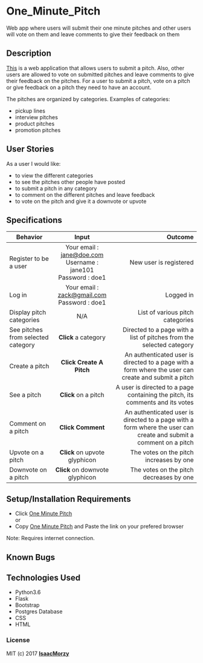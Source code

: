 # One_Minute_Pitch
Web app where users will submit their one minute pitches and other users will vote on them and leave comments to give their feedback on them

## Description
[This](https://pitchez.herokuapp.com/) is a web application that allows users to submit a pitch. Also, other users are allowed to vote on submitted pitches and leave comments to give their feedback on the pitches. For a user to submit a pitch, vote on a pitch or give feedback on a pitch they need to have an account. <br>

The pitches are organized by categories. Examples of categories: <br> 
- pickup lines
- interview pitches
- product pitches
- promotion pitches

## User Stories
As a user I would like:
* to view the different categories
* to see the pitches other people have posted
* to submit a pitch in any category
* to comment on the different pitches and leave feedback
* to vote on the pitch and give it a downvote or upvote

## Specifications
| Behavior        | Input           | Outcome  |
| ------------- |:-------------:| -----:|
| Register to be a user | Your email : jane@doe.com <br> Username : jane101 <br> Password : doe1 | New user is registered |
| Log in | Your email : zack@gmail.com <br> Password : doe1 | Logged in |
| Display pitch categories | N/A | List of various pitch categories |
| See pitches from selected category | **Click** a category | Directed to a page with a list of pitches from the selected category |
| Create a pitch | **Click Create A Pitch** | An authenticated user is directed to a page with a form where the user can create and submit a pitch |
| See a pitch | **Click** on a pitch | A user is directed to a page containing the pitch, its comments and its votes |
| Comment on a pitch | **Click Comment** | An authenticated user is directed to a page with a form where the user can create and submit a comment on a pitch |
| Upvote on a pitch | **Click** on upvote glyphicon | The votes on the pitch increases by one |
| Downvote on a pitch | **Click** on downvote glyphicon | The votes on the pitch decreases by one |

## Setup/Installation Requirements

* Click [One Minute Pitch](https://pitchez.herokuapp.com/) <br/>
  or <br/>
* Copy [One Minute Pitch](https://pitchez.herokuapp.com/) and  Paste the link on your prefered browser

Note: Requires internet connection.

## Known Bugs



## Technologies Used
- Python3.6
- Flask
- Bootstrap
- Postgres Database
- CSS
- HTML

### License

MIT (c) 2017 **[IsaacMorzy](https://github.com/IsaacMorzy)**